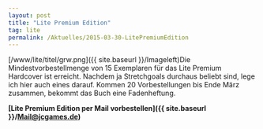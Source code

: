 ```yaml
---
layout: post
title: "Lite Premium Edition"
tag: lite
permalink: /Aktuelles/2015-03-30-LitePremiumEdition
---
```



[/www/lite/titel/grw.png]({{ site.baseurl }}/Imageleft)Die Mindestvorbestellmenge von 15 Exemplaren für das Lite Premium Hardcover ist erreicht. Nachdem ja Stretchgoals durchaus beliebt sind, lege ich hier auch eines darauf. Kommen 20 Vorbestellungen bis Ende März zusammen, bekommt das Buch eine Fadenheftung.

**[Lite Premium Edition per Mail vorbestellen]({{ site.baseurl }}/Mail@jcgames.de)**


